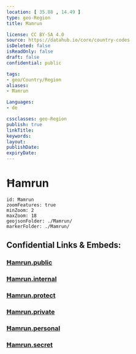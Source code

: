 ```yaml
---
location: [ 35.88 , 14.49 ] 
type: geo-Region
title: Ħamrun

license: CC BY-SA 4.0
source: https://datahub.io/core/country-codes
isDeleted: false
isReadOnly: false
draft: false
confidential: public

tags:
- geo/Country/Region
aliases:
- Ħamrun

Languages:
- de

cssclasses: geo-Region
publish: true
linkTitle: 
keywords: 
layout: 
publishDate: 
expiryDate: 
---
```


# Ħamrun

```leaflet
id: Ħamrun
zoomFeatures: true 
minZoom: 2 
maxZoom: 18
geojsonFolder: ./Ħamrun/
markerFolder: ./Ħamrun/
```


## Confidential Links & Embeds: 

### [Ħamrun.public](/_public/\Earth\Continent\Europe\Europe~South\Malta\Cities~MaltaĦamrun.public.md) 

### [Ħamrun.internal](/_internal/\Earth\Continent\Europe\Europe~South\Malta\Cities~MaltaĦamrun.internal.md) 

### [Ħamrun.protect](/_protect/\Earth\Continent\Europe\Europe~South\Malta\Cities~MaltaĦamrun.protect.md) 

### [Ħamrun.private](/_private/\Earth\Continent\Europe\Europe~South\Malta\Cities~MaltaĦamrun.private.md) 

### [Ħamrun.personal](/_personal/\Earth\Continent\Europe\Europe~South\Malta\Cities~MaltaĦamrun.personal.md) 

### [Ħamrun.secret](/_secret/\Earth\Continent\Europe\Europe~South\Malta\Cities~MaltaĦamrun.secret.md)

